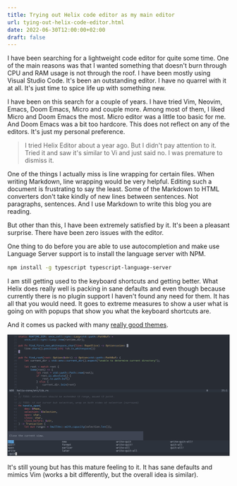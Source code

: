 ```yaml
---
title: Trying out Helix code editor as my main editor
url: tying-out-helix-code-editor.html
date: 2022-06-30T12:00:00+02:00
draft: false
---
```


I have been searching for a lightweight code editor for quite some time. One of 
the main reasons was that I wanted something that doesn't burn through CPU and 
RAM usage is not through the roof. I have been mostly using Visual Studio Code.
It's been an outstanding editor. I have no quarrel with it at all. It's just
time to spice life up with something new.

I have been on this search for a couple of years. I have tried Vim, Neovim,
Emacs, Doom Emacs, Micro and couple more. Among most of them, I liked Micro 
and Doom Emacs the most. Micro editor was a little too basic for me. And Doom
Emacs was a bit too hardcore. This does not reflect on any of the editors. It's 
just my personal preference.

> I tried Helix Editor about a year ago. But I didn't pay attention to it. 
> Tried it and saw it's similar to Vi and just said no. I was premature to 
> dismiss it.

One of the things I actually miss is line wrapping for certain files. When 
writing Markdown, line wrapping would be very helpful. Editing such a document
is frustrating to say the least. Some of the Markdown to HTML converters don't 
take kindly of new lines between sentences. Not paragraphs, sentences. And I 
use Markdown to write this blog you are reading.

But other than this, I have been extremely satisfied by it. It's been a pleasant
surprise. There have been zero issues with the editor.

One thing to do before you are able to use autocompletion and make use Language
Server support is to install the language server with NPM.

```sh
npm install -g typescript typescript-language-server
```

I am still getting used to the keyboard shortcuts and getting better. What Helix
does really well is packing in sane defaults and even though because currently
there is no plugin support I haven't found any need for them. It has all that 
you would need. It goes to extreme measures to show a user what is going on 
with popups that show you what the keyboard shortcuts are.

And it comes us packed with many
[really good themes](https://github.com/helix-editor/helix/wiki/Themes).

![Editor](/assets/helix-editor/editor.png)

It's still young but has this mature feeling to it. It has sane defaults and 
mimics Vim (works a bit differently, but the overall idea is similar).

